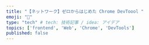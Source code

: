 ```yaml
---
title: "【ネットワーク】ゼロからはじめた Chrome DevToool "
emoji: "🐥"
type: "tech" # tech: 技術記事 / idea: アイデア
topics: ['frontend', 'Web', 'Chrome', 'DevTools']
published: false
---
```

